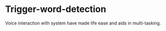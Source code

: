 # Trigger-word-detection
Voice interaction with system have made life ease and aids in multi-tasking.

